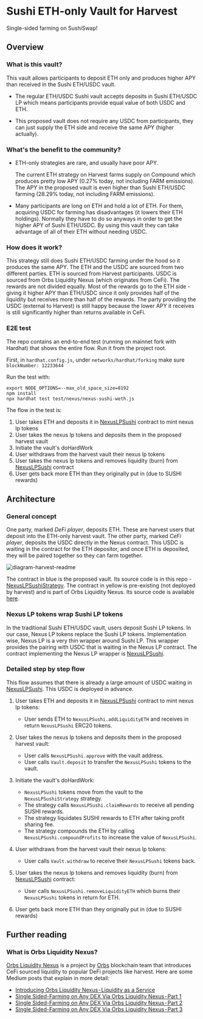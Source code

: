 # Sushi ETH-only Vault for Harvest

Single-sided farming on SushiSwap!

## Overview

### What is this vault?

This vault allows participants to deposit ETH only and produces higher APY than received in the Sushi ETH/USDC vault.

- The regular ETH/USDC Sushi vault accepts deposits in Sushi ETH/USDC LP which means participants provide equal value of both USDC and ETH.

- This proposed vault does not require any USDC from participants, they can just supply the ETH side and receive the same APY (higher actually).

### What's the benefit to the community?

- ETH-only strategies are rare, and usually have poor APY.

  The current ETH strategy on Harvest farms supply on Compound which produces pretty low APY (0.27% today, not including FARM emissions). The APY in the proposed vault is even higher than Sushi ETH/USDC farming (28.29% today, not including FARM emissions).

- Many participants are long on ETH and hold a lot of ETH. For them, acquiring USDC for farming has disadvantages (it lowers their ETH holdings). Normally they have to do so anyways in order to get the higher APY of Sushi ETH/USDC. By using this vault they can take advantage of all of their ETH without needing USDC.

### How does it work?

This strategy still does Sushi ETH/USDC farming under the hood so it produces the same APY. The ETH and the USDC are sourced from two different parties. ETH is sourced from Harvest participants. USDC is sourced from Orbs Liquidity Nexus (which originates from CeFi). The rewards are not divided equally. Most of the rewards go to the ETH side - giving it higher APY than ETH/USDC since it only provides half of the liquidity but receives more than half of the rewards. The party providing the USDC (external to Harvest) is still happy because the lower APY it receives is still significantly higher than returns available in CeFi.

### E2E test

The repo contains an end-to-end test (running on mainnet fork with Hardhat) that shows the entire flow. Run it from the project root.

First, in `hardhat.config.js`, under `networks/hardhat/forking` make sure `blockNumber: 12233644`

Run the test with:

```
export NODE_OPTIONS=--max_old_space_size=8192
npm install
npx hardhat test test/nexus/nexus-sushi-weth.js
```

The flow in the test is:

1. User takes ETH and deposits it in [NexusLPSushi](https://github.com/orbs-network/nexus-sushiswap) contract to mint nexus lp tokens
2. User takes the nexus lp tokens and deposits them in the proposed harvest vault
3. Initiate the vault's doHardWork
4. User withdraws from the harvest vault their nexus lp tokens
5. User takes the nexus lp tokens and removes liquidity (burn) from [NexusLPSushi](https://github.com/orbs-network/nexus-sushiswap) contract
6. User gets back more ETH than they originally put in (due to SUSHI rewards)

## Architecture

### General concept

One party, marked _DeFi player_, deposits ETH. These are harvest users that deposit into the ETH-only harvest vault. The other party, marked _CeFi player_, deposits the USDC directly in the Nexus contract. This USDC is waiting in the contract for the ETH depositor, and once ETH is deposited, they will be paired together so they can farm together.

![diagram-harvest-readme](https://user-images.githubusercontent.com/6762255/113876704-a7d1ed80-97c0-11eb-9c40-512960f46f59.png)

The contract in blue is the proposed vault. Its source code is in this repo - [NexusLPSushiStrategy](NexusLPSushiStrategy.sol.sol). The contract in yellow is pre-existing (not deployed by harvest) and is part of Orbs Liquidity Nexus. Its source code is available [here](https://github.com/orbs-network/nexus-sushiswap).

### Nexus LP tokens wrap Sushi LP tokens

In the traditional Sushi ETH/USDC vault, users deposit Sushi LP tokens. In our case, Nexus LP tokens replace the Sushi LP tokens. Implementation wise, Nexus LP is a very thin wrapper around Sushi LP. This wrapper provides the pairing with USDC that is waiting in the Nexus LP contract. The contract implementing the Nexus LP wrapper is [NexusLPSushi](https://github.com/orbs-network/nexus-sushiswap).

### Detailed step by step flow

This flow assumes that there is already a large amount of USDC waiting in [NexusLPSushi](https://github.com/orbs-network/nexus-sushiswap). This USDC is deployed in advance.

1. User takes ETH and deposits it in [NexusLPSushi](https://github.com/orbs-network/nexus-sushiswap) contract to mint nexus lp tokens:

   - User sends ETH to `NexusLPSushi.addLiquidityETH` and receives in return `NexusLPSushi` ERC20 tokens.

2. User takes the nexus lp tokens and deposits them in the proposed harvest vault:

   - User calls `NexusLPSushi.approve` with the vault address.
   - User calls `Vault.deposit` to transfer the `NexusLPSushi` tokens to the vault.

3. Initiate the vault's doHardWork:

   - `NexusLPSushi` tokens move from the vault to the `NexusLPSushiStrategy` strategy.
   - The strategy calls `NexusLPSushi.claimRewards` to receive all pending SUSHI rewards.
   - The strategy liquidates SUSHI rewards to ETH after taking profit sharing fee.
   - The strategy compounds the ETH by calling `NexusLPSushi.compoundProfits` to increase the value of `NexusLPSushi`.

4. User withdraws from the harvest vault their nexus lp tokens:

   - User calls `Vault.withdraw` to receive their `NexusLPSushi` tokens back.

5. User takes the nexus lp tokens and removes liquidity (burn) from [NexusLPSushi](https://github.com/orbs-network/nexus-sushiswap) contract:

   - User calls `NexusLPSushi.removeLiquidityETH` which burns their `NexusLPSushi` tokens in return for ETH.

6. User gets back more ETH than they originally put in (due to SUSHI rewards)

## Further reading

### What is Orbs Liquidity Nexus?

[Orbs Liquidity Nexus](https://nexus.orbs.com) is a project by [Orbs](https://orbs.com) blockchain team that introduces CeFi sourced liquidity to popular DeFi projects like harvest. Here are some Medium posts that explain in more detail:

- [Introducing Orbs Liquidity Nexus - Liquidity as a Service](https://medium.com/@talkol/introducing-orbs-liquidity-nexus-liquidity-as-a-service-1c022c8f2d43)
- [Single Sided-Farming on Any DEX Via Orbs Liquidity Nexus - Part 1](https://medium.com/@talkol/single-sided-farming-on-any-dex-via-orbs-liquidity-nexus-part-1-520051f940d5)
- [Single Sided-Farming on Any DEX Via Orbs Liquidity Nexus - Part 2](https://medium.com/@talkol/single-sided-farming-on-any-dex-via-orbs-liquidity-nexus-part-2-824e58057cb5)
- [Single Sided-Farming on Any DEX Via Orbs Liquidity Nexus - Part 3](https://medium.com/@talkol/single-sided-farming-on-any-dex-via-orbs-liquidity-nexus-part-3-fb75efb2f91f)
